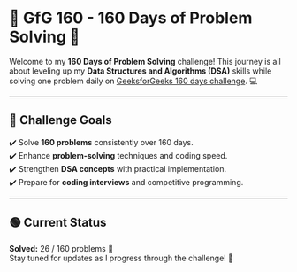# 🌟 GfG 160 - 160 Days of Problem Solving 🚀

Welcome to my **160 Days of Problem Solving** challenge! This journey is all about leveling up my **Data Structures and Algorithms (DSA)** skills while solving one problem daily on [GeeksforGeeks 160 days challenge](https://www.geeksforgeeks.org/courses/gfg-160-series?itm_source=practice&itm_medium=explore&itm_campaign=onesixty). 💻

---

## 🎯 Challenge Goals

✔️ Solve **160 problems** consistently over 160 days.  
✔️ Enhance **problem-solving** techniques and coding speed.  
✔️ Strengthen **DSA concepts** with practical implementation.  
✔️ Prepare for **coding interviews** and competitive programming.

---



## 🟢 Current Status

**Solved:** 26 / 160 problems 🎯  
Stay tuned for updates as I progress through the challenge! 🚀  
